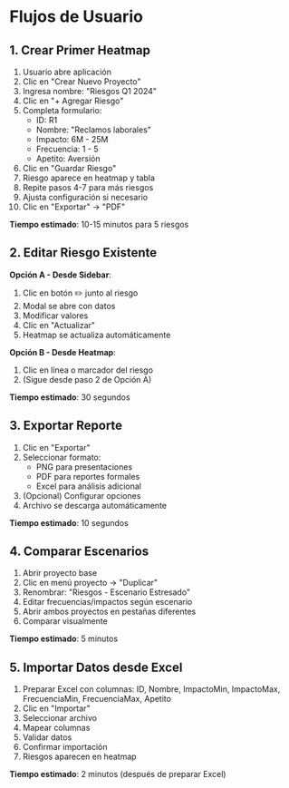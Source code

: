 # Flujos de Usuario

## 1. Crear Primer Heatmap

1. Usuario abre aplicación
2. Clic en "Crear Nuevo Proyecto"
3. Ingresa nombre: "Riesgos Q1 2024"
4. Clic en "+ Agregar Riesgo"
5. Completa formulario:
   - ID: R1
   - Nombre: "Reclamos laborales"
   - Impacto: 6M - 25M
   - Frecuencia: 1 - 5
   - Apetito: Aversión
6. Clic en "Guardar Riesgo"
7. Riesgo aparece en heatmap y tabla
8. Repite pasos 4-7 para más riesgos
9. Ajusta configuración si necesario
10. Clic en "Exportar" → "PDF"

**Tiempo estimado**: 10-15 minutos para 5 riesgos

## 2. Editar Riesgo Existente

**Opción A - Desde Sidebar**:
1. Clic en botón ✏️ junto al riesgo
2. Modal se abre con datos
3. Modificar valores
4. Clic en "Actualizar"
5. Heatmap se actualiza automáticamente

**Opción B - Desde Heatmap**:
1. Clic en línea o marcador del riesgo
2. (Sigue desde paso 2 de Opción A)

**Tiempo estimado**: 30 segundos

## 3. Exportar Reporte

1. Clic en "Exportar"
2. Seleccionar formato:
   - PNG para presentaciones
   - PDF para reportes formales
   - Excel para análisis adicional
3. (Opcional) Configurar opciones
4. Archivo se descarga automáticamente

**Tiempo estimado**: 10 segundos

## 4. Comparar Escenarios

1. Abrir proyecto base
2. Clic en menú proyecto → "Duplicar"
3. Renombrar: "Riesgos - Escenario Estresado"
4. Editar frecuencias/impactos según escenario
5. Abrir ambos proyectos en pestañas diferentes
6. Comparar visualmente

**Tiempo estimado**: 5 minutos

## 5. Importar Datos desde Excel

1. Preparar Excel con columnas: ID, Nombre, ImpactoMin, ImpactoMax, FrecuenciaMin, FrecuenciaMax, Apetito
2. Clic en "Importar"
3. Seleccionar archivo
4. Mapear columnas
5. Validar datos
6. Confirmar importación
7. Riesgos aparecen en heatmap

**Tiempo estimado**: 2 minutos (después de preparar Excel)
